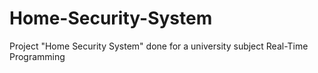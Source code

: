# Home-Security-System
Project "Home Security System" done for a university subject Real-Time Programming
